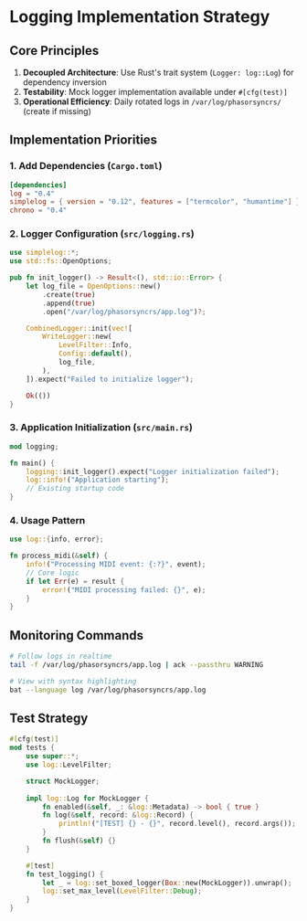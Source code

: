 # Logging Implementation Strategy

## Core Principles
1. **Decoupled Architecture**: Use Rust's trait system (`Logger: log::Log`) for dependency inversion
2. **Testability**: Mock logger implementation available under `#[cfg(test)]`
3. **Operational Efficiency**: Daily rotated logs in `/var/log/phasorsyncrs/` (create if missing)

## Implementation Priorities

### 1. Add Dependencies (`Cargo.toml`)
```toml
[dependencies]
log = "0.4"
simplelog = { version = "0.12", features = ["termcolor", "humantime"] }
chrono = "0.4"
```

### 2. Logger Configuration (`src/logging.rs`)
```rust
use simplelog::*;
use std::fs::OpenOptions;

pub fn init_logger() -> Result<(), std::io::Error> {
    let log_file = OpenOptions::new()
        .create(true)
        .append(true)
        .open("/var/log/phasorsyncrs/app.log")?;

    CombinedLogger::init(vec![
        WriteLogger::new(
            LevelFilter::Info,
            Config::default(),
            log_file,
        ),
    ]).expect("Failed to initialize logger");

    Ok(())
}
```

### 3. Application Initialization (`src/main.rs`)
```rust
mod logging;

fn main() {
    logging::init_logger().expect("Logger initialization failed");
    log::info!("Application starting");
    // Existing startup code
}
```

### 4. Usage Pattern
```rust
use log::{info, error};

fn process_midi(&self) {
    info!("Processing MIDI event: {:?}", event);
    // Core logic
    if let Err(e) = result {
        error!("MIDI processing failed: {}", e);
    }
}
```

## Monitoring Commands
```bash
# Follow logs in realtime
tail -f /var/log/phasorsyncrs/app.log | ack --passthru WARNING

# View with syntax highlighting
bat --language log /var/log/phasorsyncrs/app.log
```

## Test Strategy
```rust
#[cfg(test)]
mod tests {
    use super::*;
    use log::LevelFilter;

    struct MockLogger;
    
    impl log::Log for MockLogger {
        fn enabled(&self, _: &log::Metadata) -> bool { true }
        fn log(&self, record: &log::Record) {
            println!("[TEST] {} - {}", record.level(), record.args());
        }
        fn flush(&self) {}
    }

    #[test]
    fn test_logging() {
        let _ = log::set_boxed_logger(Box::new(MockLogger)).unwrap();
        log::set_max_level(LevelFilter::Debug);
    }
}